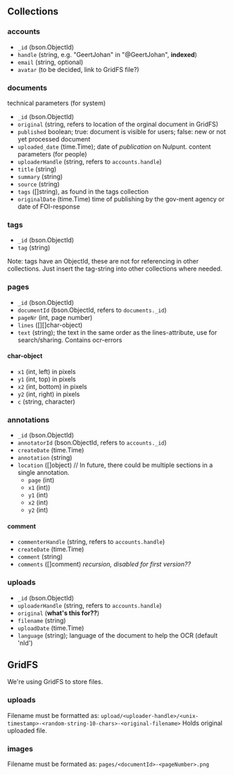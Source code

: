 ## Collections

### accounts
 - `_id` (bson.ObjectId)
 - `handle` (string, e.g. "GeertJohan" in "@GeertJohan", **indexed**)
 - `email` (string, optional)
 - `avatar` (to be decided, link to GridFS file?)

### documents
technical parameters (for system)
 - `_id` (bson.ObjectId)
 - `original` (string, refers to location of the orginal document in GridFS)
 - `published` boolean; true: document is visible for users; false: new or not yet processed document
 - `uploaded_date` (time.Time); date of *publication* on Nulpunt. 
content parameters (for people)
 - `uploaderHandle` (string, refers to `accounts.handle`)
 - `title` (string)
 - `summary` (string)
 - `source` (string)
 - `tags` ([]string), as found in the tags collection
 - `originalDate` (time.Time) time of publishing by the gov-ment agency or date of FOI-response

### tags
 - `_id` (bson.ObjectId)
 - `tag` (string)

Note: tags have an ObjectId, these are not for referencing in other collections.
Just insert the tag-string into other collections where needed.

### pages
 - `_id` (bson.ObjectId)
 - `documentId` (bson.ObjectId, refers to `documents._id`)
 - `pageNr` (int, page number)
 - `lines` ([][]char-object)
 - `text` (string); the text in the same order as the lines-attribute, use for search/sharing. Contains ocr-errors

#### char-object
 - `x1` (int, left) in pixels
 - `y1` (int, top) in pixels
 - `x2` (int, bottom) in pixels
 - `y2` (int, right) in pixels
 - `c` (string, character)

### annotations
 - `_id` (bson.ObjectId)
 - `annotatorId` (bson.ObjectId, refers to `accounts._id`)
 - `createDate` (time.Time)
 - `annotation` (string)
 - `location` ([]object) // In future, there could be multiple sections in a single annotation.
    - `page` (int)
    - `x1` (int))
    - `y1` (int)
    - `x2` (int)
    - `y2` (int)

#### comment
 - `commenterHandle` (string, refers to `accounts.handle`)
 - `createDate` (time.Time)
 - `comment` (string)
 - `comments` ([]comment) *recursion, disabled for first version??*

### uploads
 - `_id` (bson.ObjectId)
 - `uploaderHandle` (string, refers to `accounts.handle`)
 - `original` (**what's this for??**)
 - `filename` (string)
 - `uploadDate` (time.Time)
 - `language` (string); language of the document to help the OCR (default 'nld')

## GridFS
We're using GridFS to store files.

### uploads
Filename must be formatted as: `upload/<uploader-handle>/<unix-timestamp>-<random-string-10-chars>-<original-filename>`
Holds original uploaded file.

### images
Filename must be formated as: `pages/<documentId>-<pageNumber>.png`
